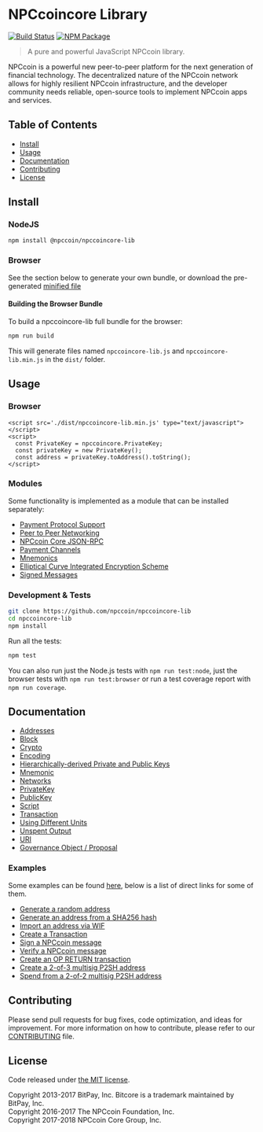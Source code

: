 # NPCcoincore Library

[![Build Status](https://img.shields.io/travis/npccoin/npccoincore-lib.svg?branch=master)](https://travis-ci.org/npccoin/npccoincore-lib)
[![NPM Package](https://img.shields.io/npm/v/@npccoin/npccoincore-lib.svg)](https://www.npmjs.org/package/@npccoin/npccoincore-lib)

> A pure and powerful JavaScript NPCcoin library.

NPCcoin is a powerful new peer-to-peer platform for the next generation of financial technology. The decentralized nature of the NPCcoin network allows for highly resilient NPCcoin infrastructure, and the developer community needs reliable, open-source tools to implement NPCcoin apps and services.

## Table of Contents
- [Install](#install)
- [Usage](#usage)
- [Documentation](#documentation)
- [Contributing](#contributing)
- [License](#license)

## Install

### NodeJS

```
npm install @npccoin/npccoincore-lib
```

### Browser

See the section below to generate your own bundle, or download the pre-generated [minified file](dist/npccoincore-lib.min.js)

#### Building the Browser Bundle

To build a npccoincore-lib full bundle for the browser:

```sh
npm run build
```

This will generate files named `npccoincore-lib.js` and `npccoincore-lib.min.js` in the `dist/` folder.

## Usage

### Browser

```
<script src='./dist/npccoincore-lib.min.js' type="text/javascript"></script>
<script>
  const PrivateKey = npccoincore.PrivateKey;
  const privateKey = new PrivateKey();
  const address = privateKey.toAddress().toString();
</script>
```

### Modules

Some functionality is implemented as a module that can be installed separately:

* [Payment Protocol Support](https://github.com/npccoin/npccoincore-payment-protocol)
* [Peer to Peer Networking](https://github.com/npccoin/npccoincore-p2p)
* [NPCcoin Core JSON-RPC](https://github.com/npccoin/npccoind-rpc)
* [Payment Channels](https://github.com/npccoin/npccoincore-channel)
* [Mnemonics](https://github.com/npccoin/npccoincore-mnemonic)
* [Elliptical Curve Integrated Encryption Scheme](https://github.com/npccoin/bitcore-ecies-npccoin)
* [Signed Messages](https://github.com/npccoin/bitcore-message-npccoin)

### Development & Tests

```sh
git clone https://github.com/npccoin/npccoincore-lib
cd npccoincore-lib
npm install
```

Run all the tests:

```sh
npm test
```

You can also run just the Node.js tests with `npm run test:node`, just the browser tests with `npm run test:browser` or run a test coverage report with `npm run coverage`.

## Documentation

* [Addresses](docs/address.md)
* [Block](docs/block.md)
* [Crypto](docs/crypto.md)
* [Encoding](docs/encoding.md)
* [Hierarchically-derived Private and Public Keys](docs/hierarchical.md)
* [Mnemonic](docs/mnemonic.md)
* [Networks](docs/networks.md)
* [PrivateKey](docs/privatekey.md)
* [PublicKey](docs/publickey.md)
* [Script](docs/script.md)
* [Transaction](docs/transaction.md)
* [Using Different Units](docs/unit.md)
* [Unspent Output](docs/unspentoutput.md)
* [URI](docs/uri.md)
* [Governance Object / Proposal](docs/govobject/govobject.md)

### Examples

Some examples can be found [here](docs/examples.md), below is a list of direct links for some of them.

* [Generate a random address](docs/examples.md#generate-a-random-address)
* [Generate an address from a SHA256 hash](docs/examples.md#generate-a-address-from-a-sha256-hash)
* [Import an address via WIF](docs/examples.md#import-an-address-via-wif)
* [Create a Transaction](docs/examples.md#create-a-transaction)
* [Sign a NPCcoin message](docs/examples.md#sign-a-bitcoin-message)
* [Verify a NPCcoin message](docs/examples.md#verify-a-bitcoin-message)
* [Create an OP RETURN transaction](docs/examples.md#create-an-op-return-transaction)
* [Create a 2-of-3 multisig P2SH address](docs/examples.md#create-a-2-of-3-multisig-p2sh-address)
* [Spend from a 2-of-2 multisig P2SH address](docs/examples.md#spend-from-a-2-of-2-multisig-p2sh-address)

## Contributing

Please send pull requests for bug fixes, code optimization, and ideas for improvement. For more information on how to contribute, please refer to our [CONTRIBUTING](https://github.com/npccoin/npccoincore-lib/blob/master/CONTRIBUTING.md) file.

## License

Code released under [the MIT license](LICENSE).

Copyright 2013-2017 BitPay, Inc. Bitcore is a trademark maintained by BitPay, Inc.  
Copyright 2016-2017 The NPCcoin Foundation, Inc.  
Copyright 2017-2018 NPCcoin Core Group, Inc.  
